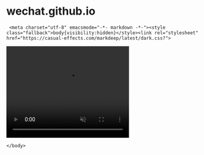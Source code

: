 # wechat.github.io
     <meta charset="utf-8" emacsmode="-*- markdown -*-"><style class="fallback">body{visibility:hidden}</style><link rel="stylesheet" href="https://casual-effects.com/markdeep/latest/dark.css?">

<!DOCTYPE html>
<html>
	<head>
		<meta charset="UTF-8">
		<title></title>
	</head>
	<body>
	    <video width="320" height="240" controls autoplay muted>  
    		<source src="https://f.video.weibocdn.com/HZ0nHETVlx07Bih2L3TO01041204xEdE0E020.mp4?label=dash_720p&template=1280x720.25.0&Expires=1582942479&ssig=mn%2Fcg31gm7&KID=unistore,video&media_id=1034:4476779247894530&tp=YTkl0eM8:YTkl0eM8&us=8bG7Hc&ori=0&ctb=0&ot=h&ps=4pdsh0&ab=1410-g2,946-g0,1326-g0,540-g1,966-g1,1055-g0,878-g1,1493-g0,1277-g1,1192-g0,1091-g1,1191-g0,1046-g2,1258-g0,1887-g2&range=11478617-11966313" type="video/mp4">  
   		    <source src="movie.ogg" type="video/ogg">  
    		<source src="movie.webm" type="video/webm"> 
    		<object data="movie.mp4" width="320" height="240">    
        		<embed src="movie.swf" width="320" height="240">  
    		</object> 
		</video>
 
   
	</body>

</html>




<!-- Markdeep: --><script src="https://casual-effects.com/markdeep/latest/markdeep.min.js?" charset="utf-8"></script>
